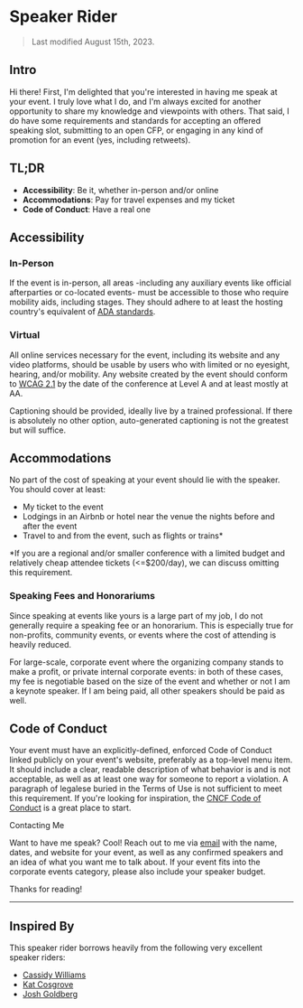 # Speaker Rider

> Last modified August 15th, 2023.


## Intro
Hi there! First, I'm delighted that you're interested in having me speak at your event. I truly love what I do, and I'm always excited for another opportunity to share my knowledge and viewpoints with others. That said, I do have some requirements and standards for accepting an offered speaking slot, submitting to an open CFP, or engaging in any kind of promotion for an event (yes, including retweets).

## TL;DR

- **Accessibility**: Be it, whether in-person and/or online
- **Accommodations**: Pay for travel expenses and my ticket
- **Code of Conduct**: Have a real one

## Accessibility

### In-Person

If the event is in-person, all areas -including any auxiliary events like official afterparties or co-located events- must be accessible to those who require mobility aids, including stages.
They should adhere to at least the hosting country's equivalent of [ADA standards](https://en.wikipedia.org/wiki/Americans_with_Disabilities_Act_of_1990).

### Virtual

All online services necessary for the event, including its website and any video platforms, should be usable by users who with limited or no eyesight, hearing, and/or mobility.
Any website created by the event should conform to [WCAG 2.1](https://www.w3.org/WAI/WCAG21/quickref) by the date of the conference at Level A and at least mostly at AA.

Captioning should be provided, ideally live by a trained professional.
If there is absolutely no other option, auto-generated captioning is not the greatest but will suffice.

## Accommodations

No part of the cost of speaking at your event should lie with the speaker.
You should cover at least:

- My ticket to the event
- Lodgings in an Airbnb or hotel near the venue the nights before and after the event
- Travel to and from the event, such as flights or trains\*

\*If you are a regional and/or smaller conference with a limited budget and relatively cheap attendee tickets (<=$200/day), we can discuss omitting this requirement.


### Speaking Fees and Honorariums

Since speaking at events like yours is a large part of my job, I do not generally require a speaking fee or an honorarium. This is especially true for non-profits, community events, or events where the cost of attending is heavily reduced.

For large-scale, corporate event where the organizing company stands to make a profit, or private internal corporate events: in both of these cases, my fee is negotiable based on the size of the event and whether or not I am a keynote speaker. If I am being paid, all other speakers should be paid as well.


## Code of Conduct
Your event must have an explicitly-defined, enforced Code of Conduct linked publicly on your event's website, preferably as a top-level menu item. It should include a clear, readable description of what behavior is and is not acceptable, as well as at least one way for someone to report a violation. A paragraph of legalese buried in the Terms of Use is not sufficient to meet this requirement. If you're looking for inspiration, the [CNCF Code of Conduct](https://github.com/cncf/foundation/blob/master/code-of-conduct.md) is a great place to start.


Contacting Me

Want to have me speak? Cool! Reach out to me via [email](jamesmidzi@gmail.com) with the name, dates, and website for your event, as well as any confirmed speakers and an idea of what you want me to talk about. If your event fits into the corporate events category, please also include your speaker budget.

Thanks for reading!

---


## Inspired By

This speaker rider borrows heavily from the following very excellent speaker riders:

- [Cassidy Williams](https://github.com/cassidoo/talks/blob/master/speaker-rider.md)
- [Kat Cosgrove](https://github.com/katcosgrove/katcosgrove/blob/main/speaking.md)
- [Josh Goldberg](https://github.com/JoshuaKGoldberg/speaker-rider/blob/main/README.md)


